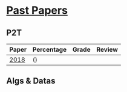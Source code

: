 # [Past Papers]()
## P2T
Paper|Percentage|Grade|Review
-----|----------|-----|-------
[2018]()|()|||


## Algs & Datas
